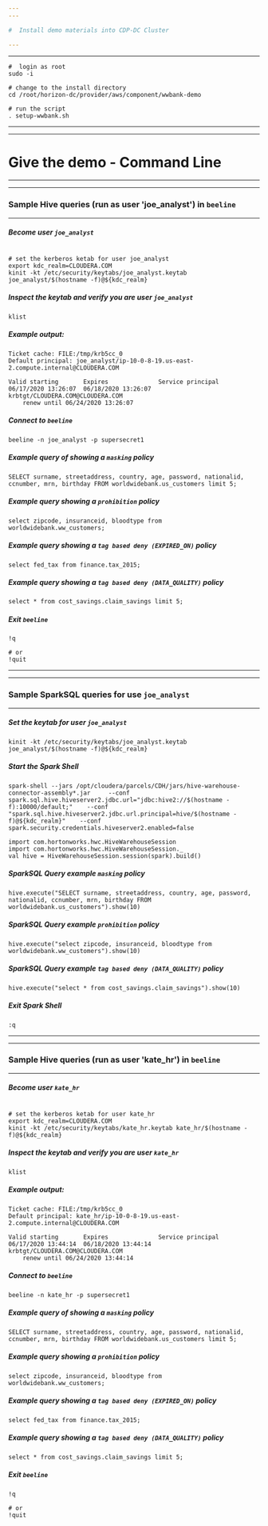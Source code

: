 ```yaml
---
---

#  Install demo materials into CDP-DC Cluster

---
```

---

```
#  login as root
sudo -i

# change to the install directory
cd /root/horizon-dc/provider/aws/component/wwbank-demo

# run the script
. setup-wwbank.sh

```

---
---

# Give the demo - Command Line

---
---


###  Sample Hive queries (run as user 'joe_analyst') in `beeline`

---

#####  Become user `joe_analyst`

```

# set the kerberos ketab for user joe_analyst
export kdc_realm=CLOUDERA.COM  
kinit -kt /etc/security/keytabs/joe_analyst.keytab joe_analyst/$(hostname -f)@${kdc_realm}

```

##### Inspect the keytab and verify you are user `joe_analyst`

```
klist

```

##### Example output:

```
Ticket cache: FILE:/tmp/krb5cc_0
Default principal: joe_analyst/ip-10-0-8-19.us-east-2.compute.internal@CLOUDERA.COM

Valid starting       Expires              Service principal
06/17/2020 13:26:07  06/18/2020 13:26:07  krbtgt/CLOUDERA.COM@CLOUDERA.COM
	renew until 06/24/2020 13:26:07

```

#####  Connect to `beeline`

```
beeline -n joe_analyst -p supersecret1

```

#####  Example query of showing a `masking` policy

```
SELECT surname, streetaddress, country, age, password, nationalid, ccnumber, mrn, birthday FROM worldwidebank.us_customers limit 5;
```

##### Example query showing a `prohibition` policy

```
select zipcode, insuranceid, bloodtype from worldwidebank.ww_customers;
```

#####  Example query showing a `tag based deny (EXPIRED_ON)` policy

```
select fed_tax from finance.tax_2015;
```

#####  Example query showing a `tag based deny (DATA_QUALITY)` policy

```
select * from cost_savings.claim_savings limit 5;
```

#####  Exit `beeline`

```
!q

# or
!quit
```

---
---

### Sample SparkSQL queries for use `joe_analyst`

---

#####  Set the keytab for user `joe_analyst`

```
kinit -kt /etc/security/keytabs/joe_analyst.keytab joe_analyst/$(hostname -f)@${kdc_realm}

```

#####  Start the Spark Shell

```
spark-shell --jars /opt/cloudera/parcels/CDH/jars/hive-warehouse-connector-assembly*.jar     --conf spark.sql.hive.hiveserver2.jdbc.url="jdbc:hive2://$(hostname -f):10000/default;"    --conf "spark.sql.hive.hiveserver2.jdbc.url.principal=hive/$(hostname -f)@${kdc_realm}"    --conf spark.security.credentials.hiveserver2.enabled=false

import com.hortonworks.hwc.HiveWarehouseSession
import com.hortonworks.hwc.HiveWarehouseSession._
val hive = HiveWarehouseSession.session(spark).build()
```

#####  SparkSQL Query example `masking` policy

```
hive.execute("SELECT surname, streetaddress, country, age, password, nationalid, ccnumber, mrn, birthday FROM worldwidebank.us_customers").show(10)
```

#####  SparkSQL Query example `prohibition` policy

```
hive.execute("select zipcode, insuranceid, bloodtype from worldwidebank.ww_customers").show(10)
```

#####  SparkSQL Query example `tag based deny (DATA_QUALITY)` policy

```
hive.execute("select * from cost_savings.claim_savings").show(10)
```

#####  Exit Spark Shell

```
:q
```

---
---

###  Sample Hive queries (run as user 'kate_hr') in `beeline`

---

#####  Become user `kate_hr`

```

# set the kerberos ketab for user kate_hr 
export kdc_realm=CLOUDERA.COM
kinit -kt /etc/security/keytabs/kate_hr.keytab kate_hr/$(hostname -f)@${kdc_realm}
```

##### Inspect the keytab and verify you are user `kate_hr`

```
klist

```

##### Example output:

```
Ticket cache: FILE:/tmp/krb5cc_0
Default principal: kate_hr/ip-10-0-8-19.us-east-2.compute.internal@CLOUDERA.COM

Valid starting       Expires              Service principal
06/17/2020 13:44:14  06/18/2020 13:44:14  krbtgt/CLOUDERA.COM@CLOUDERA.COM
	renew until 06/24/2020 13:44:14
```

#####  Connect to `beeline`

```
beeline -n kate_hr -p supersecret1

```

#####  Example query of showing a `masking` policy

```
SELECT surname, streetaddress, country, age, password, nationalid, ccnumber, mrn, birthday FROM worldwidebank.us_customers limit 5;
```

##### Example query showing a `prohibition` policy

```
select zipcode, insuranceid, bloodtype from worldwidebank.ww_customers;
```

#####  Example query showing a `tag based deny (EXPIRED_ON)` policy

```
select fed_tax from finance.tax_2015;
```

#####  Example query showing a `tag based deny (DATA_QUALITY)` policy

```
select * from cost_savings.claim_savings limit 5;
```

#####  Exit `beeline`

```
!q

# or
!quit
```

